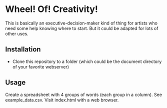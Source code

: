 # Wheel! Of! Creativity!

This is basically an executive-decision-maker kind of thing for artists who need some help knowing where to start. But it could be adapted for lots of other uses.

## Installation

- Clone this repository to a folder (which could be the document directory of your favorite webserver)

## Usage

Create a spreadsheet with 4 groups of words (each group in a column). See example_data.csv. Visit index.html with a web browser.
